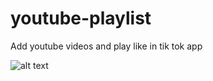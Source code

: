 # youtube-playlist
Add youtube videos and play like in tik tok app

![alt text](http://www.dropbox.com/s/s2x1y9byh6hgodk/Simulator%20Screen%20Shot%20-%20iPhone%2011%20-%202020-10-17%20at%2019.35.37.png?dl=0)

